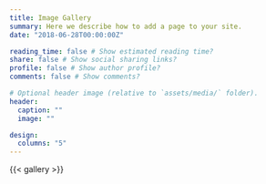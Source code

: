 ```yaml
---
title: Image Gallery
summary: Here we describe how to add a page to your site.
date: "2018-06-28T00:00:00Z"

reading_time: false # Show estimated reading time?
share: false # Show social sharing links?
profile: false # Show author profile?
comments: false # Show comments?

# Optional header image (relative to `assets/media/` folder).
header:
  caption: ""
  image: ""

design:
  columns: "5"
---
```


{{< gallery >}}

